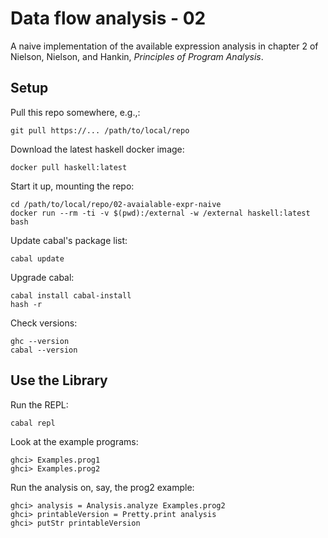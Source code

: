 # Data flow analysis - 02

A naive implementation of the available expression analysis in chapter 2 of Nielson, Nielson, and Hankin, _Principles of Program Analysis_.


## Setup

Pull this repo somewhere, e.g.,:

    git pull https://... /path/to/local/repo

Download the latest haskell docker image:

    docker pull haskell:latest

Start it up, mounting the repo:

    cd /path/to/local/repo/02-avaialable-expr-naive
    docker run --rm -ti -v $(pwd):/external -w /external haskell:latest bash

Update cabal's package list:

    cabal update

Upgrade cabal:

    cabal install cabal-install
    hash -r

Check versions:

    ghc --version
    cabal --version


## Use the Library

Run the REPL:

    cabal repl

Look at the example programs:

    ghci> Examples.prog1
    ghci> Examples.prog2

Run the analysis on, say, the prog2 example:

    ghci> analysis = Analysis.analyze Examples.prog2
    ghci> printableVersion = Pretty.print analysis
    ghci> putStr printableVersion

